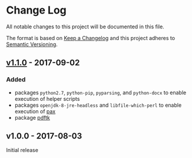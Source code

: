 # Change Log

All notable changes to this project will be documented in this file.

The format is based on [Keep a Changelog](http://keepachangelog.com/)
and this project adheres to [Semantic Versioning](http://semver.org/).

## [v1.1.0] - 2017-09-02

### Added

- packages `python2.7`, `python-pip`, `pyparsing`, and `python-docx` to enable execution of helper scripts
- packages `openjdk-8-jre-headless` and `libfile-which-perl` to enable execution of [pax](http://ctan.org/pkg/pax)
- package [pdftk](https://www.pdflabs.com/tools/pdftk-the-pdf-toolkit/)

## v1.0.0 - 2017-08-03

Initial release

[unreleased]: https://github.com/koppor/docker-texlive/compare/v1.1.0...HEAD
[v1.1.0]: https://github.com/koppor/docker-texlive/compare/v1.0.0...v1.1.0
